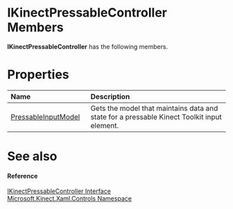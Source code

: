 IKinectPressableController Members  
==================================  

**IKinectPressableController** has the following members.  

<span id="publicpropertiesSection"></span>

Properties  
==========  

<table>
<colgroup>
<col width="30%" />
<col width="60%" />
</colgroup>
<thead>
<tr class="header">
<th align="left">Name</th>
<th align="left">Description</th>
</tr>
</thead>
<tbody>
<tr class="odd">
<td align="left"><a href="Properties/PressableInputModel_Property.md">PressableInputModel</a></td>
<td align="left">Gets the model that maintains data and state for a pressable Kinect Toolkit input element.</td>
</tr>
</tbody>
</table>

<span id="ID4EK"></span>

See also  
========  

<span id="ID4EM"></span>
#### Reference  

[IKinectPressableController Interface](../IKinectPressableController.md)  
 [Microsoft.Kinect.Xaml.Controls Namespace](../../Kinect.Xaml.Controls.md)  



<!--Please do not edit the data in the comment block below.-->
<!--
TOCTitle : IKinectPressableController Members
RLTitle : IKinectPressableController Members
KeywordF : Microsoft.Kinect.Xaml.Controls.IKinectPressableController
KeywordF : IKinectPressableController
KeywordK : IKinectPressableController interface
KeywordK : IKinectPressableController interface, all members
KeywordK : Microsoft.Kinect.Xaml.Controls.IKinectPressableController interface
HelpPriority : 1
KeywordA : AllMembers.T:Microsoft.Kinect.Xaml.Controls.IKinectPressableController
AssetID : AllMembers.T:Microsoft.Kinect.Xaml.Controls.IKinectPressableController
Locale : en-us
CommunityContent : 1
TargetOS : Windows
TopicType : kbSyntax
DocSet : K4Wv2
ProjType : K4Wv2Proj
Technology : Kinect for Windows
Product : Kinect for Windows SDK v2
productversion : 20
-->
